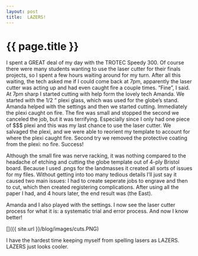 ```yaml
---
layout: post
title:  LAZERS!
---
```


{{ page.title }}
================

<p class="meta">


I spent a GREAT deal of my day with the TROTEC Speedy 300.  Of course there were many students wanting to use the laser cutter for their finals projects, so I spent a few hours waiting around for my turn.  After all this waiting, the tech asked me if I could come back at 7pm, apparently the laser cutter was acting up and had even caught fire a couple times.  “Fine”, I said.  At 7pm sharp I started cutting with help form the lovely tech Amanda.  We started with the 1/2 “ plexi glass, which was used for the globe’s stand.  Amanda helped with the settings and then we started cutting. Immediately the plexi caught on fire.  The fire was small and stopped the second we canceled the job, but it was terrifying.  Especially since I only had one piece of $$$ plexi and this was my last chance to use the laser cutter.  We salvaged the plexi, and we were able to reorient my template to account for where the plexi caught fire.  Second try we removed the protective coating from the plexi: no fire.  Success!

Although the small fire was nerve racking, it was nothing compared to the headache of etching and cutting the globe template out of 4-ply Bristol board.  Because I used .pngs for the landmasses it created all sorts of issues for my files.  Without getting into too many tedious details I’ll just say it caused two main issues: I had to create seperate jobs to engrave and then to cut, which then created registering complications.  After using all the paper I had, and 4 hours later, the end result was (the East).

Amanda and I also played with the settings. I now see the laser cutter process for what it is: a systematic trial and error process.  And now I know better!  

[]({{ site.url }}/blog/images/cuts.PNG)

I have the hardest time keeping myself from spelling lasers as LAZERS.  LAZERS just looks cooler.


